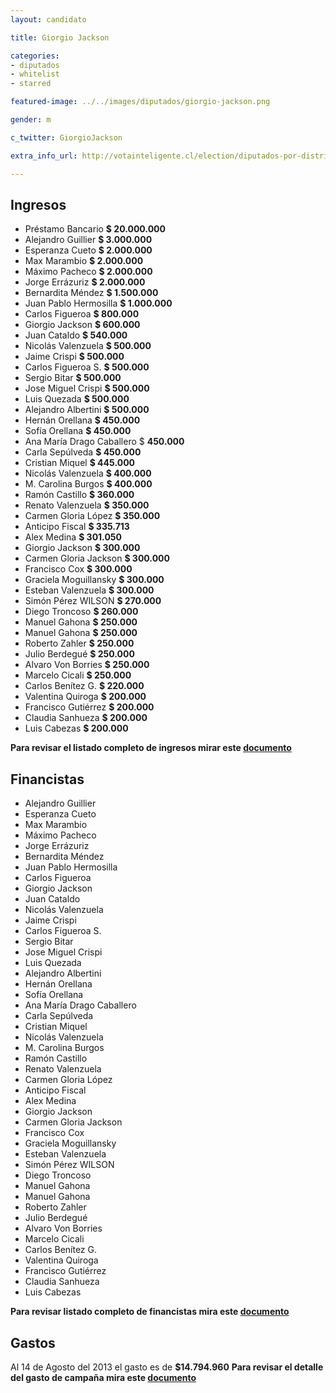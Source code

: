 ```yaml
---
layout: candidato

title: Giorgio Jackson

categories:
- diputados
- whitelist
- starred

featured-image: ../../images/diputados/giorgio-jackson.png

gender: m

c_twitter: GiorgioJackson

extra_info_url: http://votainteligente.cl/election/diputados-por-distrito-22/giorgio-jackson-drago

---
```



## Ingresos


- Préstamo Bancario	**$ 20.000.000**
- Alejandro Guillier	**$ 3.000.000**
- Esperanza Cueto	**$ 2.000.000**
- Max Marambio	**$ 2.000.000**
- Máximo Pacheco	**$ 2.000.000**
- Jorge Errázuriz	**$ 2.000.000**
- Bernardita Méndez	**$ 1.500.000**
- Juan Pablo Hermosilla	**$ 1.000.000**
- Carlos Figueroa	**$ 800.000**
- Giorgio Jackson	**$ 600.000**
- Juan Cataldo	**$ 540.000**
- Nicolás Valenzuela	**$ 500.000**
- Jaime Crispi	**$ 500.000**
- Carlos Figueroa S.	**$ 500.000**
- Sergio Bitar	**$ 500.000**
- Jose Miguel Crispi	**$ 500.000**
- Luis Quezada	**$ 500.000**
- Alejandro Albertini	**$ 500.000**
- Hernán Orellana	**$ 450.000**
- Sofía Orellana	**$ 450.000**
- Ana María Drago Caballero	$ **450.000**
- Carla Sepúlveda	**$ 450.000**
- Cristian Miquel	**$ 445.000**
- Nicolás Valenzuela	**$ 400.000**
- M\. Carolina Burgos	**$ 400.000**
- Ramón Castillo	**$ 360.000**
- Renato Valenzuela	**$ 350.000**
- Carmen Gloria López	**$ 350.000**
- Anticipo Fiscal	**$ 335.713**
- Alex Medina	**$ 301.050**
- Giorgio Jackson	**$ 300.000**
- Carmen Gloria Jackson	**$ 300.000**
- Francisco Cox	**$ 300.000**
- Graciela Moguillansky	**$ 300.000**
- Esteban Valenzuela	**$ 300.000**
- Simón Pérez WILSON	**$ 270.000**
- Diego Troncoso	**$ 260.000**
- Manuel Gahona	**$ 250.000**
- Manuel Gahona	**$ 250.000**
- Roberto Zahler	**$ 250.000**
- Julio Berdegué	**$ 250.000**
- Alvaro Von Borries	**$ 250.000**
- Marcelo Cicali	**$ 250.000**
- Carlos Benítez G.	**$ 220.000**
- Valentina Quiroga	**$ 200.000**
- Francisco Gutiérrez	**$ 200.000**
- Claudia Sanhueza	**$ 200.000**
- Luis Cabezas	**$ 200.000**

**Para revisar el listado completo de ingresos mirar este [documento](https://docs.google.com/spreadsheet/pub?key=0Ak__BRRxCMRSdFlVeWJyN3h0a1B5a2EyNzE5N3M2Tnc&output=html)**


## Financistas


- Alejandro Guillier	
- Esperanza Cueto	
- Max Marambio	
- Máximo Pacheco	
- Jorge Errázuriz	
- Bernardita Méndez
- Juan Pablo Hermosilla	
- Carlos Figueroa	
- Giorgio Jackson
- Juan Cataldo	
- Nicolás Valenzuela	
- Jaime Crispi	
- Carlos Figueroa S.	
- Sergio Bitar	
- Jose Miguel Crispi	
- Luis Quezada	
- Alejandro Albertini	
- Hernán Orellana	
- Sofía Orellana	
- Ana María Drago Caballero	
- Carla Sepúlveda	
- Cristian Miquel	
- Nicolás Valenzuela
- M. Carolina Burgos	
- Ramón Castillo	
- Renato Valenzuela	
- Carmen Gloria López	
- Anticipo Fiscal	
- Alex Medina	
- Giorgio Jackson	
- Carmen Gloria Jackson	
- Francisco Cox	
- Graciela Moguillansky	
- Esteban Valenzuela	
- Simón Pérez WILSON	
- Diego Troncoso	
- Manuel Gahona	
- Manuel Gahona	
- Roberto Zahler	
- Julio Berdegué	
- Alvaro Von Borries	
- Marcelo Cicali	
- Carlos Benítez G.	
- Valentina Quiroga	
- Francisco Gutiérrez	
- Claudia Sanhueza	
- Luis Cabezas	

**Para revisar listado completo de financistas mira este [documento](https://docs.google.com/spreadsheet/pub?key=0Ak__BRRxCMRSdFlVeWJyN3h0a1B5a2EyNzE5N3M2Tnc&output=html)**


## Gastos


Al 14 de Agosto del 2013 el gasto es de **$14.794.960**
**Para revisar el detalle del gasto de campaña mira este [documento](https://docs.google.com/spreadsheet/pub?key=0Ao6Ml0pVFok2dG92SEFicGVkUWc4UlUtcU03V0JpZ1E&output=html)**



